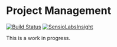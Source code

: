 Project Management
=======
[![Build Status](https://travis-ci.org/ParallelDevs/pdevspm.svg)](https://travis-ci.org/ParallelDevs/pdevspm) [![SensioLabsInsight](https://insight.sensiolabs.com/projects/ac94b623-50e7-4932-8c78-c53446da8602/mini.png)](https://insight.sensiolabs.com/projects/ac94b623-50e7-4932-8c78-c53446da8602)

This is a work in progress.
